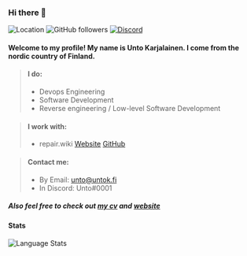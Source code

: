 ### Hi there 👋
![Location](https://img.shields.io/badge/%F0%9F%93%8D%20From-Jyväskylä%2C%20FI-informational?style=for-the-badge)
![GitHub followers](https://img.shields.io/github/followers/untocodes?style=for-the-badge&label=Followers)
[![Discord](https://img.shields.io/discord/416987984580313088?color=%237289DA&label=Discord&style=for-the-badge)](https://discord.gg/zrHdyqv4DN)

#### Welcome to my profile! My name is Unto Karjalainen. I come from the nordic country of Finland.

>#### I do:
>- Devops Engineering
>- Software Development
>- Reverse engineering / Low-level Software Development
  
>#### I work with:
> - repair.wiki [Website](https://repair.wiki/w/Repair_Wiki) [GitHub](https://github.com/repair-wiki)

>#### Contact me:
>
>- By Email: unto@untok.fi
>- In Discord: Unto#0001

##### Also feel free to check out [my cv](https://untok.fi/cv) and [website](https://untok.fi/)

#### Stats 

![Language Stats](https://github-readme-stats.vercel.app/api/top-langs/?username=untocodes)

